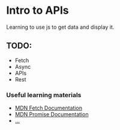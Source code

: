 # Intro to APIs
Learning to use js to get data and display it.


## TODO:
* Fetch
* Async
* APIs
* Rest

### Useful learning materials
- [MDN Fetch Documentation](https://developer.mozilla.org/en-US/docs/Web/API/Fetch_API)
- [MDN Promise Documentation](https://developer.mozilla.org/en-US/docs/Web/JavaScript/Reference/Global_Objects/Promise)
- [...]()
